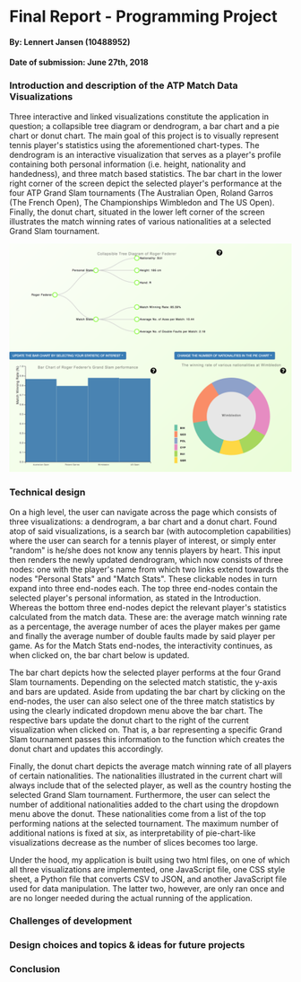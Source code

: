 # Final Report - Programming Project

#### By: Lennert Jansen (10488952)
#### Date of submission: June 27th, 2018

### Introduction and description of the ATP Match Data Visualizations
Three interactive and linked visualizations constitute the application in question; a collapsible tree diagram or dendrogram, a bar chart and a pie chart or donut chart.
The main goal of this project is to visually represent tennis player's statistics using the aforementioned chart-types. The dendrogram is an interactive visualization that serves as a player's profile containing both personal information (i.e. height, nationality and handedness), and three match based statistics. The bar chart in the lower right corner of the screen depict the selected player's performance at the four ATP Grand Slam tournaments (The Australian Open, Roland Garros (The French Open), The Championships Wimbledon and The US Open). Finally, the donut chart, situated in the lower left corner of the screen illustrates the match winning rates of various nationalities at a selected Grand Slam tournament.

<img src="doc/screenshot.png" width="750px"/>

### Technical design
On a high level, the user can navigate across the page which consists of three visualizations: a dendrogram, a bar chart and a donut chart. Found atop of said visualizations, is a search bar (with autocompletion capabilities) where the user can search for a tennis player of interest, or simply enter "random" is he/she does not know any tennis players by heart. This input then renders the newly updated dendrogram, which now consists of three nodes: one with the player's name from which two links extend towards the nodes "Personal Stats" and "Match Stats". These clickable nodes in turn expand into three end-nodes each. The top three end-nodes contain the selected player's personal information, as stated in the Introduction. Whereas the bottom three end-nodes depict the relevant player's statistics calculated from the match data. These are: the average match winning rate as a percentage, the average number of aces the player makes per game and finally the average number of double faults made by said player per game. As for the Match Stats end-nodes, the interactivity continues, as when clicked on, the bar chart below is updated.

The bar chart depicts how the selected player performs at the four Grand Slam tournaments. Depending on the selected match statistic, the y-axis and bars are updated. Aside from updating the bar chart by clicking on the end-nodes, the user can also select one of the three match statistics by using the clearly indicated dropdown menu above the bar chart. The respective bars update the donut chart to the right of the current visualization when clicked on. That is, a bar representing a specific Grand Slam tournament passes this information to the function which creates the donut chart and updates this accordingly.

Finally, the donut chart depicts the average match winning rate of all players of certain nationalities. The nationalities illustrated in the current chart will always include that of the selected player, as well as the country hosting the selected Grand Slam tournament. Furthermore, the user can select the number of additional nationalities added to the chart using the dropdown menu above the donut. These nationalities come from a list of the top performing nations at the selected tournament. The maximum number of additional nations is fixed at six, as interpretability of pie-chart-like visualizations decrease as the number of slices becomes too large.

Under the hood, my application is built using two html files, on one of which all three visualizations are implemented, one JavaScript file, one CSS style sheet, a Python file that converts CSV to JSON, and another JavaScript file used for data manipulation. The latter two, however, are only ran once and are no longer needed during the actual running of the application.

### Challenges of development

### Design choices and topics & ideas for future projects

### Conclusion
